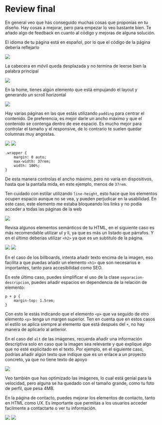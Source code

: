# Review final

En general veo que has conseguido muchas cosas que proponías en tu diseño. Hay cosas a mejorar, pero para empezar lo veo bastante bien. Te añado algo de feedback en cuanto al código y mejoras de alguna solución.

El idioma de tu página está en español, por lo que el código de la página debería reflejarlo

![](img/language.png)

La cabecera en móvil queda desplazada y no termina de leerse bien la palabra principal

![](img/billboard.png)

En la home, tienes algún elemento que está empujando el layout y generando un scroll horizontal

![](img/home.png)

Hay varias páginas en las que estás utilizando `padding` para centrar el contenido. De preferencia, es mejor darle un ancho máximo y que el contenido se contenga dentro de ese espacio. Es mucho mejor para controlar el tamaño y el responsive, de lo contrario te suelen quedar columnas muy angostas.

![](img/padding.png)
![](img/padding-2.png)

```
.wrapper {
    margin: 0 auto;
    max-width: 37rem;
    width: 100%;
}
```

De esta manera controlas el ancho máximo, pero no varía en dispositivos, hasta que la pantalla mida, en este ejemplo, menos de `37rem`.

Ten cuidado con estilar utilizando `line-height`, esto hace que los elementos ocupen espacio aunque no se vea, y pueden perjudicar en la usabilidad. En este caso, este elemento me estaba bloqueando los links y no podía acceder a todas las páginas de la web

![](img/error-line-height.png)

Revisa algunos elementos semánticos de tu HTML, en el siguiente caso es más recomendable utilizar ul y li, ya que es más un listado que párrafos. Y en el último deberías utilizar `<h2>` ya que es un subtítulo de la página.

![](img/sematica-ul.png)
![](img/sematica-titulo.png)

En el caso de los billboards, intenta añadir texto encima de la imagen, eso facilita a que puedas añadir un elemento `<h1>` que son necesarios e importantes, tanto para accesibilidad como SEO.

En este último caso, puedes simplificar el uso de la clase `separacion-descripcion`, puedes añadir espacios en dependencia de la relación de elemento:

```
p + p {
    margin-top: 1.5rem;
}
```

Con esto le estás indicando que el elemento `<p>` que va seguido de otro elemento `<p>` tenga un margen superior. Ten en cuenta que en estos casos el estilo se aplica siempre al elemento que está después del `+`, no hay manera de aplicarlo al anterior.

En el caso del `alt` de las imágenes, recuerda añadir una información descriptiva solo en caso que la imagen sea relevante y que explique algo que no esté explicitado en el texto. Por ejemplo, en el siguiente caso, podrías añadir algún texto que indique que es un enlace a un proyecto concreto, ya que no tiene texto de apoyo

![](img/accesibilidad-alt.png)

Veo también que has optimizado las imágenes, lo cual está genial para la velocidad, pero alguna se ha quedado con el tamaño grande, como tu foto de perfil, que pesa 4MB.

En la página de contacto, puedes mejorar los elementos de contacto, tanto en HTML como UX. Es importante que permitas a los usuarios acceder facilmente a contactarte o ver tu información.

![](img/contact.png)
![](img/contact-solucion.png)

